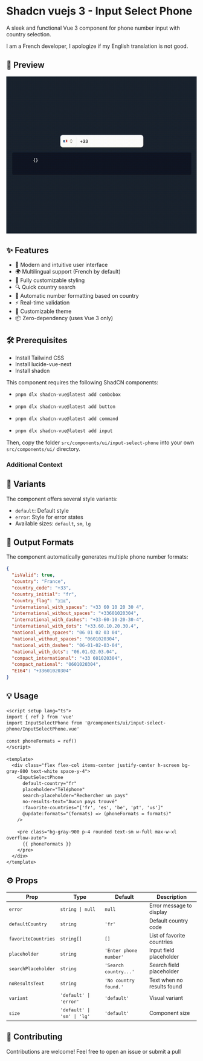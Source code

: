 # Shadcn vuejs 3 - Input Select Phone

A sleek and functional Vue 3 component for phone number input with country selection.

I am a French developer, I apologize if my English translation is not good.

## 🎥 Preview

![Preview](https://raw.githubusercontent.com/MasiaAntoine/shadcn-vue-input-select-phone/refs/heads/main/src/assets/anim.gif)

## ✨ Features

- 🎯 Modern and intuitive user interface
- 🌍 Multilingual support (French by default)
- 🎨 Fully customizable styling
- 🔍 Quick country search
- 📱 Automatic number formatting based on country
- ⚡️ Real-time validation
- 🎨 Customizable theme
- 📦 Zero-dependency (uses Vue 3 only)

## 🛠️ Prerequisites

- Install Tailwind CSS
- Install lucide-vue-next
- Install shadcn

This component requires the following ShadCN components:

- ```bash
  pnpm dlx shadcn-vue@latest add combobox
  ```

- ```bash
  pnpm dlx shadcn-vue@latest add button
  ```

- ```bash
  pnpm dlx shadcn-vue@latest add command
  ```

- ```bash
  pnpm dlx shadcn-vue@latest add input
  ```

Then, copy the folder `src/components/ui/input-select-phone` into your own `src/components/ui/` directory.

### Additional Context

## 🎨 Variants

The component offers several style variants:

- `default`: Default style
- `error`: Style for error states
- Available sizes: `default`, `sm`, `lg`

## 📝 Output Formats

The component automatically generates multiple phone number formats:

```json
{
  "isValid": true,
  "country": "France",
  "country_code": "+33",
  "country_initial": "fr",
  "country_flag": "🇫🇷",
  "international_with_spaces": "+33 60 10 20 30 4",
  "international_without_spaces": "+33601020304",
  "international_with_dashes": "+33-60-10-20-30-4",
  "international_with_dots": "+33.60.10.20.30.4",
  "national_with_spaces": "06 01 02 03 04",
  "national_without_spaces": "0601020304",
  "national_with_dashes": "06-01-02-03-04",
  "national_with_dots": "06.01.02.03.04",
  "compact_international": "+33 601020304",
  "compact_national": "0601020304",
  "E164": "+33601020304"
}
```

## 💡 Usage

```vue
<script setup lang="ts">
import { ref } from 'vue'
import InputSelectPhone from '@/components/ui/input-select-phone/InputSelectPhone.vue'

const phoneFormats = ref()
</script>

<template>
  <div class="flex flex-col items-center justify-center h-screen bg-gray-800 text-white space-y-4">
    <InputSelectPhone
      default-country="fr"
      placeholder="Téléphone"
      search-placeholder="Rechercher un pays"
      no-results-text="Aucun pays trouvé"
      :favorite-countries="['fr', 'es', 'be', 'pt', 'us']"
      @update:formats="(formats) => (phoneFormats = formats)"
    />

    <pre class="bg-gray-900 p-4 rounded text-sm w-full max-w-xl overflow-auto">
      {{ phoneFormats }}
    </pre>
  </div>
</template>
```

## ⚙️ Props

| Prop                | Type                        | Default                | Description                |
| ------------------- | --------------------------- | ---------------------- | -------------------------- |
| `error`             | `string \| null`            | `null`                 | Error message to display   |
| `defaultCountry`    | `string`                    | `'fr'`                 | Default country code       |
| `favoriteCountries` | `string[]`                  | `[]`                   | List of favorite countries |
| `placeholder`       | `string`                    | `'Enter phone number'` | Input field placeholder    |
| `searchPlaceholder` | `string`                    | `'Search country...'`  | Search field placeholder   |
| `noResultsText`     | `string`                    | `'No country found.'`  | Text when no results found |
| `variant`           | `'default' \| 'error'`      | `'default'`            | Visual variant             |
| `size`              | `'default' \| 'sm' \| 'lg'` | `'default'`            | Component size             |

## 🤝 Contributing

Contributions are welcome! Feel free to open an issue or submit a pull
